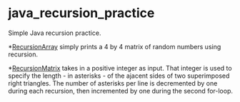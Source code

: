# java_recursion_practice

Simple Java recursion practice. 

*[RecursionArray]("RecursionArray.java") 
simply prints a 4 by 4 matrix of random numbers using recursion. 

*[RecursionMatrix]("RecursionMatrix.java") 
takes in a positive integer as input. That integer is used to specify the length - in asterisks - of the ajacent sides of two superimposed right triangles. The number of asterisks per line is decremented by one during each recursion, then incremented by one during the second for-loop. 